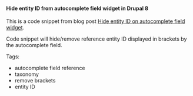 #### Hide entity ID from autocomplete field widget in Drupal 8
This is a code snippet from blog post [Hide entity ID on autocomplete field widget](http://borutpiletic.com/article/hide-entity-id-drupal-autocomplete-field-widget).

Code snippet will hide/remove reference entity ID displayed in brackets by the
autocomplete field.

Tags:
- autocomplete field reference
- taxonomy
- remove brackets
- entity ID